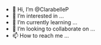 - 👋 Hi, I’m @ClarabelleP
- 👀 I’m interested in ...
- 🌱 I’m currently learning ...
- 💞️ I’m looking to collaborate on ...
- 📫 How to reach me ...

<!---
ClarabelleP/ClarabelleP is a ✨ special ✨ repository because its `README.md` (this file) appears on your GitHub profile.
You can click the Preview link to take a look at your changes.
--->
